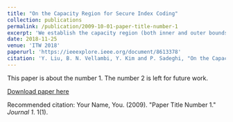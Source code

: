 ```yaml
---
title: "On the Capacity Region for Secure Index Coding"
collection: publications
permalink: /publication/2009-10-01-paper-title-number-1
excerpt: 'We establish the capacity region (both inner and outer bounds) for secure index coding problem'
date: 2018-11-25
venue: 'ITW 2018'
paperurl: 'https://ieeexplore.ieee.org/document/8613378'
citation: 'Y. Liu, B. N. Vellambi, Y. Kim and P. Sadeghi, "On the Capacity Region for Secure Index Coding," 2018 IEEE Information Theory Workshop (ITW), 2018, pp. 1-5, doi: 10.1109/ITW.2018.8613378.'
---
```

This paper is about the number 1. The number 2 is left for future work.

[Download paper here](http://academicpages.github.io/files/paper1.pdf)

Recommended citation: Your Name, You. (2009). "Paper Title Number 1." <i>Journal 1</i>. 1(1).